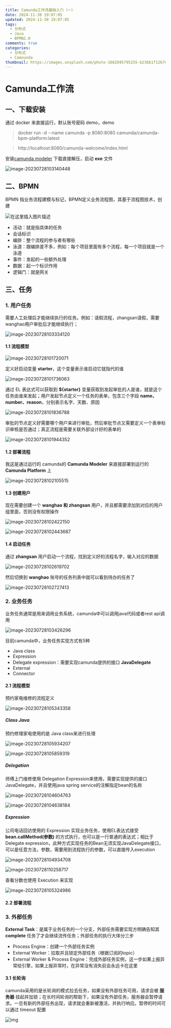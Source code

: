 ```yaml
---
title: Camunda工作流基础入门（一）
date: 2024-11-30 19:07:05
updated: 2024-11-30 19:07:05
tags:
  - 分布式
  - Java
  - BPMN2.0
comments: true
categories:
  - 分布式
  - Camounda
thumbnail: https://images.unsplash.com/photo-1682695795255-b236b1f1267d?crop=entropy&cs=srgb&fm=jpg&ixid=M3w2NDU1OTF8MHwxfHJhbmRvbXx8fHx8fHx8fDE3NDMwODM0MzV8&ixlib=rb-4.0.3&q=85&w=1920&h=1080
---
```


# Camunda工作流

## 一、下载安装

通过 docker 来直接运行，默认账号密码 demo，demo

> docker run -d --name camunda -p 8080:8080 camunda/camunda-bpm-platform:latest

> http://localhost:8080/camunda-welcome/index.html

安装[camunda modeler](https://camunda.com/download/modeler/) 下载直接解压，启动 **exe** 文件

![image-20230728103140448](https://cdn.jsdelivr.net/gh/hackerhaiJu/note-picture@main/note-picture/image-20230728103140448.png)

## 二、BPMN

BPMN 指业务流程建模与标记，BPMN定义业务流程图，其基于流程图技术，创建

![在这里插入图片描述](https://img-blog.csdnimg.cn/c3cc2d69732a4db6a4177d1927e15ceb.png)

- 活动：就是指具体的任务
- 会话标识
- 编排：整个流程的参与者有哪些
- 泳道：跟编排差不多，例如：每个项目里面有多个流程，每一个项目就是一个泳道
- 事件：发起的一些额外处理
- 数据：起一个标识作用
- 逻辑门：就是网关

## 三、任务

### 1. 用户任务

需要人工处理后才能继续执行的任务。例如：请假流程，zhangsan请假，需要wanghao用户审批后才能继续执行；

![image-20230728103334120](https://cdn.jsdelivr.net/gh/hackerhaiJu/note-picture@main/note-picture/image-20230728103334120.png)

#### 1.1 流程模型

![image-20230728101720071](https://cdn.jsdelivr.net/gh/hackerhaiJu/note-picture@main/note-picture/image-20230728101720071.png)

定义好启动变量 **starter**，这个变量表示谁启动它就指代的谁

![image-20230728101736063](https://cdn.jsdelivr.net/gh/hackerhaiJu/note-picture@main/note-picture/image-20230728101736063.png)

通过 EL 表达式可以获取到 **${starter}** 变量获取到发起审批的人是谁，就是这个任务由谁来发起；用户发起节点定义一个任务的表单，包含三个字段 **name、number、reason**，分别表示名字、天数、原因

![image-20230728101836788](https://cdn.jsdelivr.net/gh/hackerhaiJu/note-picture@main/note-picture/image-20230728101836788.png)



审批的节点定义好需要哪个用户来进行审批，然后审批节点又需要定义一个表单标识审核是否通过；真正流程是需要关联外部设计好的表单的

![image-20230728101944352](https://cdn.jsdelivr.net/gh/hackerhaiJu/note-picture@main/note-picture/image-20230728101944352.png)



#### 1.2 部署流程

我这是通过运行的 camunda的 **Camunda Modeler** 来直接部署到运行的 **Camunda Platform** 上

![image-20230728102105515](https://cdn.jsdelivr.net/gh/hackerhaiJu/note-picture@main/note-picture/image-20230728102105515.png)

#### 1.3 创建用户

现在需要创建一个 **wanghao 和 zhangsan** 用户，并且都需要添加到对应的用户组里面，否则没有权限操作

![image-20230728102422150](https://cdn.jsdelivr.net/gh/hackerhaiJu/note-picture@main/note-picture/image-20230728102422150.png)

![image-20230728102443687](https://cdn.jsdelivr.net/gh/hackerhaiJu/note-picture@main/note-picture/image-20230728102443687.png)

#### 1.4 启动任务

通过 **zhangsan** 用户启动一个流程，找到定义好的流程名字，输入对应的数据

![image-20230728102619702](https://cdn.jsdelivr.net/gh/hackerhaiJu/note-picture@main/note-picture/image-20230728102619702.png)

然后切换到 **wanghao** 账号的任务列表中就可以看到待办的任务了

![image-20230728102727413](https://cdn.jsdelivr.net/gh/hackerhaiJu/note-picture@main/note-picture/image-20230728102727413.png)

### 2. 业务任务

业务任务通常是用来调用业务系统，camunda中可以调用java代码或者rest api调用

![image-20230728103426296](https://cdn.jsdelivr.net/gh/hackerhaiJu/note-picture@main/note-picture/image-20230728103426296.png)

目前camunda中，业务任务实现方式有5种

- Java class
- Expression
- Delegate expression：需要实现camunda提供的接口 **JavaDelegate**
- External
- Connector

#### 2.1 流程模型

预约家电维修的流程定义

![image-20230728105343358](https://cdn.jsdelivr.net/gh/hackerhaiJu/note-picture@main/note-picture/image-20230728105343358.png)

##### Class Java

预约修理家电使用的是 Java class来进行处理

![image-20230728105934207](https://cdn.jsdelivr.net/gh/hackerhaiJu/note-picture@main/note-picture/image-20230728105934207.png)

![image-20230728105859319](https://cdn.jsdelivr.net/gh/hackerhaiJu/note-picture@main/note-picture/image-20230728105859319.png)

##### Delegation

师傅上门维修使用 Delegation Expression来使用，需要实现提供的接口 JavaDelegate，并且使用java spring service的注解指定bean的名称

![image-20230728104604763](https://cdn.jsdelivr.net/gh/hackerhaiJu/note-picture@main/note-picture/image-20230728104604763.png)

![image-20230728104638184](https://cdn.jsdelivr.net/gh/hackerhaiJu/note-picture@main/note-picture/image-20230728104638184.png)

##### Expression

公司电话回访使用的 Expression 实现业务任务，使用EL表达式接受 **bean.callMethod(参数)** 的方式执行，也可以是一行普通的表达式；相比于 Delegate expression，此种方式实现任务的Bean无须实现JavaDelegate接口，可以是任意方法，参数，需要用到流程执行的参数，可以直接传入execution

![image-20230728104934708](https://cdn.jsdelivr.net/gh/hackerhaiJu/note-picture@main/note-picture/image-20230728104934708.png)

![image-20230728110258717](https://cdn.jsdelivr.net/gh/hackerhaiJu/note-picture@main/note-picture/image-20230728110258717.png)

查看分数也使用 Execution 来实现

![image-20230728105324986](https://cdn.jsdelivr.net/gh/hackerhaiJu/note-picture@main/note-picture/image-20230728105324986.png)

#### 2.2 部署流程



### 3. 外部任务

**External Task**：是属于业务任务的一个分支，外部任务需要实现方明确告知其 **complete** 任务了才会继续流传任务；外部任务的执行大体分三步

- Process Engine：创建一个外部任务实例
- External Worker：拉取并且锁定外部任务（根据订阅的topic）
- External Worker & Process Engine：完成外部任务实例，这一步如果上报异常给引擎，如果上报异常时，在异常没有消失前会永远卡在这里

#### 3.1 长轮询

camunda采用的是长轮询的模式拉去任务，如果没有外部任务可用，请求会被 **服务器** 挂起并加锁；在长时间轮询的帮助下，如果没有外部任务，服务器会暂停请求。一旦有新的外部任务出现，请求就会重新被激活，并执行响应。暂停的时间可以通过 timeout 配置

![img](https://cdn.jsdelivr.net/gh/hackerhaiJu/note-picture@main/note-picture/external-task-long-polling.png)

